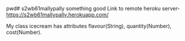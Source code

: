 pwd# s2wb61mallypally
something good
Link to remote heroku server-https://s2wb61mallypally.herokuapp.com/

My class icecream has attributes flavour(String), quantity(Number), cost(Number). 
